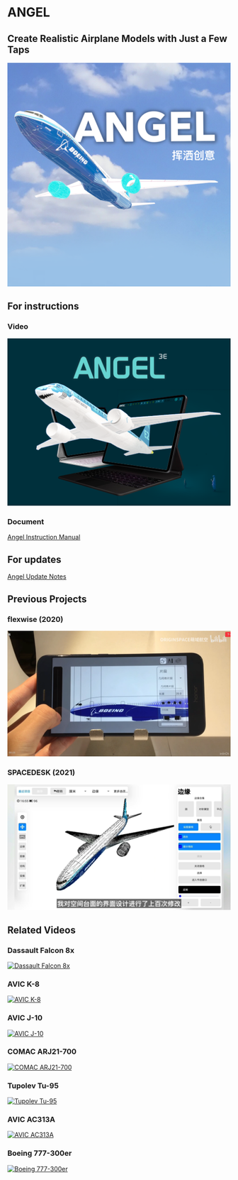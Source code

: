 # ANGEL

## Create Realistic Airplane Models with Just a Few Taps
[![Instruction Video](https://github.com/LANEING-AVIATION/ANGEL/blob/main/Homepage/Cover.png)](https://www.bilibili.com/video/BV1p84y1o7sj)

## For instructions
### Video
[![Instruction Video](https://github.com/LANEING-AVIATION/ANGEL/blob/main/Homepage/Angel%20Video.png)](https://www.bilibili.com/video/BV1p84y1o7sj)

### Document
[Angel Instruction Manual](https://github.com/LANEING-AVIATION/ANGEL/blob/main/Manual/Angel-Instruction.pdf)

## For updates
[Angel Update Notes](https://github.com/LANEING-AVIATION/ANGEL/blob/main/Manual/Angel-Update-Note.pdf)

## Previous Projects
### flexwise (2020)
[![flexwise](https://github.com/LANEING-AVIATION/ANGEL/blob/main/Homepage/flexwise.png)](https://www.bilibili.com/video/BV1xZ4y1T7xX)

### SPACEDESK (2021)
[![SPACEDESK](https://github.com/LANEING-AVIATION/ANGEL/blob/main/Homepage/SPACEDESK.png)](https://www.bilibili.com/video/BV1xZ4y1T7xX)

## Related Videos
### Dassault Falcon 8x
[![Dassault Falcon 8x](https://i.imgur.com/Ax9cvhX.png)](https://www.bilibili.com/video/BV14P411r7Xm)

### AVIC K-8
[![AVIC K-8](https://i.imgur.com/Xf1KL4H.png)](https://www.bilibili.com/video/BV1ym4y1L7KU)

### AVIC J-10
[![AVIC J-10](https://i.imgur.com/ROQi1pM.png)](https://www.bilibili.com/video/BV1W94y1i7uw)

### COMAC ARJ21-700
[![COMAC ARJ21-700](https://i.imgur.com/OEjWBkR.png)](https://www.bilibili.com/video/BV1N14y197dZ)

### Tupolev Tu-95
[![Tupolev Tu-95](https://i.imgur.com/KDrOa3P.png)](https://www.bilibili.com/video/BV1Fr4y1E7MQ)

### AVIC AC313A
[![AVIC AC313A](https://i.imgur.com/Zv7LOcG.png)](https://www.bilibili.com/video/BV1AZ4y1Y7X1)

### Boeing 777-300er
[![Boeing 777-300er](https://i.imgur.com/F9yZ1hg.png)](https://www.bilibili.com/video/BV1Ag411d7Mk)
